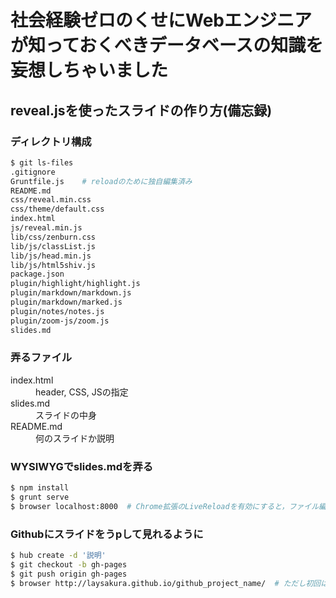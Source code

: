 # 社会経験ゼロのくせにWebエンジニアが知っておくべきデータベースの知識を妄想しちゃいました

## reveal.jsを使ったスライドの作り方(備忘録)

### ディレクトリ構成

```bash
$ git ls-files
.gitignore
Gruntfile.js    # reloadのために独自編集済み
README.md
css/reveal.min.css
css/theme/default.css
index.html
js/reveal.min.js
lib/css/zenburn.css
lib/js/classList.js
lib/js/head.min.js
lib/js/html5shiv.js
package.json
plugin/highlight/highlight.js
plugin/markdown/markdown.js
plugin/markdown/marked.js
plugin/notes/notes.js
plugin/zoom-js/zoom.js
slides.md
```

### 弄るファイル

<dl>
  <dt>index.html</dt>
  <dd>header, CSS, JSの指定</dd>

  <dt>slides.md</dt>
  <dd>スライドの中身</dd>

  <dt>README.md</dt>
  <dd>何のスライドか説明</dd>
</dl>

### WYSIWYGでslides.mdを弄る

```bash
$ npm install
$ grunt serve
$ browser localhost:8000  # Chrome拡張のLiveReloadを有効にすると，ファイル編集毎に勝手にreloadされて便利
```

### Githubにスライドをうpして見れるように

```bash
$ hub create -d '説明'
$ git checkout -b gh-pages
$ git push origin gh-pages
$ browser http://laysakura.github.io/github_project_name/  # ただし初回は反映に10分程度
```
